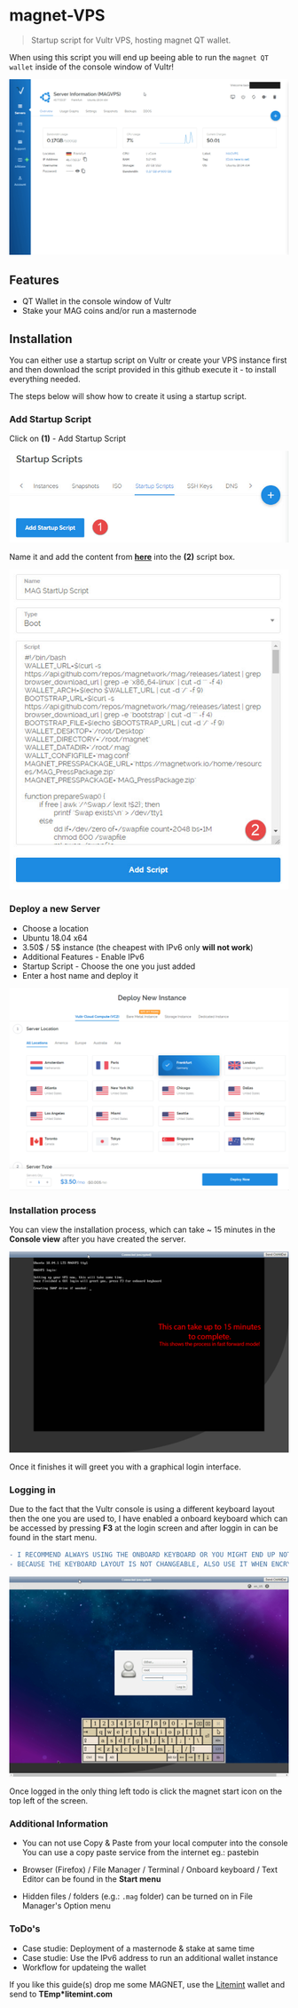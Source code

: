 # magnet-VPS

> Startup script for Vultr VPS, hosting magnet QT wallet.

When using this script you will end up beeing able to run the `magnet QT wallet` inside of the console window of Vultr!

![Vultr Console](https://github.com/temp69/magnet-VPS/blob/master/images/VultrMagnetBox.gif)

## Features

- QT Wallet in the console window of Vultr
- Stake your MAG coins and/or run a masternode

## Installation

You can either use a startup script on Vultr or create your VPS instance first and then download the script provided in this github execute it - to install everything needed.

The steps below will show how to create it using a startup script.

### Add Startup Script

Click on **(1)** - Add Startup Script

![Vultr StartUp Script01](https://github.com/temp69/magnet-VPS/blob/master/images/Vultr%20StartUp%20Script01.jpg)

Name it and add the content from **[here](https://raw.githubusercontent.com/temp69/magnet-VPS/master/magnet_VPS_startup.sh)** into the **(2)** script box.

![Vultr StartUp Script02](https://github.com/temp69/magnet-VPS/blob/master/images/Vultr%20StartUp%20Script02.jpg)

### Deploy a new Server

- Choose a location
- Ubuntu 18.04 x64
- 3.50$ / 5$ instance (the cheapest with IPv6 only **will not work**)
- Additional Features - Enable IPv6
- Startup Script - Choose the one you just added
- Enter a host name and deploy it

![Vultr Deploy Server](https://github.com/temp69/magnet-VPS/blob/master/images/CreateServerInstance.gif)

### Installation process

You can view the installation process, which can take ~ 15 minutes in the **Console view** after you have created the server.

![Vultr Installation process](https://github.com/temp69/magnet-VPS/blob/master/images/ConsoleFull.gif)

Once it finishes it will greet you with a graphical login interface.

### Logging in

Due to the fact that the Vultr console is using a different keyboard layout then the one you are used to, I have enabled a onboard keyboard which can be accessed by pressing **F3** at the login screen and after loggin in can be found in the start menu.

```diff
- I RECOMMEND ALWAYS USING THE ONBOARD KEYBOARD OR YOU MIGHT END UP NOT BEEING ABLE TO LOG IN
- BECAUSE THE KEYBOARD LAYOUT IS NOT CHANGEABLE, ALSO USE IT WHEN ENCRYPTING THE WALLET!!!
```
![Vultr Loggin In](https://github.com/temp69/magnet-VPS/blob/master/images/FirstLogIn.gif)

Once logged in the only thing left todo is click the magnet start icon on the top left of the screen.

### Additional Information

- You can not use Copy & Paste from your local computer into the console\
You can use a copy paste service from the internet eg.: pastebin

- Browser (Firefox) / File Manager / Terminal / Onboard keyboard / Text Editor can be found in the **Start menu**

- Hidden files / folders (e.g.: `.mag` folder) can be turned on in File Manager's Option menu

### ToDo's

- Case studie: Deployment of a masternode & stake at same time
- Case studie: Use the IPv6 address to run an additional wallet instance
- Workflow for updateing the wallet

If you like this guide(s) drop me some MAGNET, use the [Litemint](https://litemint.com/) wallet and send to **TEmp\*litemint.com**
